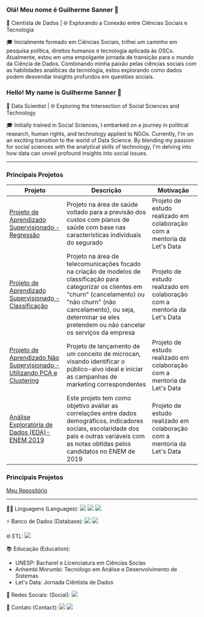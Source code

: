 ### Olá! Meu nome é Guilherme Sanner 👋

🔬 Cientista de Dados | 🌐 Explorando a Conexão entre Ciências Sociais e Tecnologia

🎓 Inicialmente formado em Ciências Sociais, trilhei um caminho em pesquisa política, direitos humanos e tecnologia aplicada às OSCs. Atualmente, estou em uma empolgante jornada de transição para o mundo da Ciência de Dados. Combinando minha paixão pelas ciências sociais com as habilidades analíticas da tecnologia, estou explorando como dados podem desvendar insights profundos em questões sociais.

### Hello! My name is Guilherme Sanner 👋

🔬 Data Scientist | 🌐 Exploring the Intersection of Social Sciences and Technology

🎓 Initially trained in Social Sciences, I embarked on a journey in political research, human rights, and technology applied to NGOs. Currently, I'm on an exciting transition to the world of Data Science. By blending my passion for social sciences with the analytical skills of technology, I'm delving into how data can unveil profound insights into social issues.

--------------------------------------------------

### Principais Projetos
| Projeto | Descrição | Motivação |
|-----------------------|-----------------------|-----------------------|
| [Projeto de Aprendizado Supervisionado - Regressão](https://github.com/GSanner/Aprendizado_Supervisionado_REGRESSAO) | Projeto na área de saúde voltado para a previsão dos custos com planos de saúde com base nas características individuais do segurado | Projeto de estudo realizado em colaboração com a mentoria da Let's Data |
| [Projeto de Aprendizado Supervisionado - Classificação](https://github.com/GSanner/Aprendizado_Supervisionado_CLASSIFICACAO/tree/master)| Projeto na área de telecomunicações focado na criação de modelos de classificação para categorizar os clientes em "churn" (cancelamento) ou "não churn" (não cancelamento), ou seja, determinar se eles pretendem ou não cancelar os serviços da empresa | Projeto de estudo realizado em colaboração com a mentoria da Let's Data |
| [Projeto de Aprendizado Não Supervisionado - Utilizando PCA e Clustering](https://github.com/GSanner/Aprendizado_Nao_Supervisionado_PCA_CLUSTERING) | Projeto de lançamento de um conceito de microcan, visando identificar o público-alvo ideal e iniciar as campanhas de marketing correspondentes | Projeto de estudo realizado em colaboração com a mentoria da Let's Data |
| [Análise Exploratória de Dados (EDA)- ENEM 2019](https://github.com/GSanner/EDA_Enem2019) | Este projeto tem como objetivo avaliar as correlações entre dados demográficos, indicadores sociais, escolaridade dos pais e outras variáveis com as notas obtidas pelos candidatos no ENEM de 2019 | Projeto de estudo realizado em colaboração com a mentoria da Let's Data |

### Principais Projetos
[Meu Repositório](https://github.com/GSanner?tab=repositories)


--------------------------------------------------

👩‍💻 Linguagens (Languages): <img src="https://img.shields.io/badge/Python-FFD43B?style=for-the-badge&logo=python&logoColor=blue" /> <img src="https://img.shields.io/badge/Pandas-2C2D72?style=for-the-badge&logo=pandas&logoColor=white" /> <img src="https://img.shields.io/badge/PLSQL-F80000?style=for-the-badge&logo=oracle&logoColor=black" />

⚡ Banco de Dados (Database): <img src="https://img.shields.io/badge/MySQL-005C84?style=for-the-badge&logo=mysql&logoColor=white" /> <img src="https://img.shields.io/badge/PostgreSQL-316192?style=for-the-badge&logo=postgresql&logoColor=white" /> 

🌐 ETL: <img src="https://img.shields.io/badge/Databricks-FF3621?style=for-the-badge&logo=Databricks&logoColor=white" />

📚 Educação (Education):
- UNESP: Bacharel e Licenciatura em Ciências Socias
- Anhembi Morumbi: Tecnólogo em Análise e Desenvolvimento de Sistemas
- Let's Data: Jornada Ciêntista de Dados

👨 Redes Sociais: (Social): [<img src="https://img.shields.io/badge/LinkedIn-0077B5?style=for-the-badge&logo=linkedin&logoColor=white" />](https://www.linkedin.com/in/guilherme-sanner/) 

📱 Contato (Contact): [<img src="https://img.shields.io/badge/Gmail-D14836?style=for-the-badge&logo=gmail&logoColor=white" />](mailto:sannercel@gmail.com?subject=&body=) [<img src="https://img.shields.io/badge/WhatsApp-25D366?style=for-the-badge&logo=whatsapp&logoColor=white" />](https://wa.me/5519999274661)



